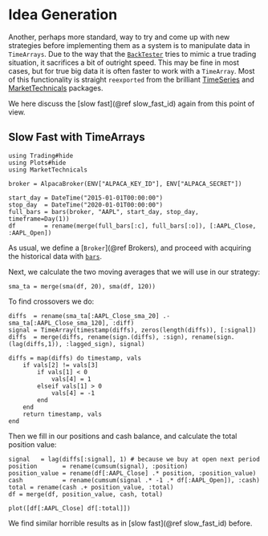 # Idea Generation

Another, perhaps more standard, way to try and come up with new strategies before implementing them as a system is to manipulate data in `TimeArrays`.
Due to the way that the [`BackTester`](@ref) tries to mimic a true trading situation, it sacrifices a bit of outright speed. This may be fine in most cases,
but for true big data it is often faster to work with a `TimeArray`. Most of this functionality is straight `reexported` from the brilliant [TimeSeries](https://juliastats.org/TimeSeries.jl/latest/) and [MarketTechnicals](https://juliaquant.github.io/MarketTechnicals.jl/dev/) packages.

We here discuss the [slow fast](@ref slow_fast_id) again from this point of view.

## Slow Fast with TimeArrays
```@example timearray_strategy
using Trading#hide
using Plots#hide
using MarketTechnicals

broker = AlpacaBroker(ENV["ALPACA_KEY_ID"], ENV["ALPACA_SECRET"])

start_day = DateTime("2015-01-01T00:00:00")
stop_day  = DateTime("2020-01-01T00:00:00")
full_bars = bars(broker, "AAPL", start_day, stop_day, timeframe=Day(1))
df        = rename(merge(full_bars[:c], full_bars[:o]), [:AAPL_Close, :AAPL_Open])
```

As usual, we define a [`Broker`](@ref Brokers), and proceed with acquiring the historical data with [`bars`](@ref).

Next, we calculate the two moving averages that we will use in our strategy:
```@example timearray_strategy
sma_ta = merge(sma(df, 20), sma(df, 120))
```
To find crossovers we do:

```@example timearray_strategy
diffs  = rename(sma_ta[:AAPL_Close_sma_20] .- sma_ta[:AAPL_Close_sma_120], :diff)
signal = TimeArray(timestamp(diffs), zeros(length(diffs)), [:signal])
diffs  = merge(diffs, rename(sign.(diffs), :sign), rename(sign.(lag(diffs,1)), :lagged_sign), signal)

diffs = map(diffs) do timestamp, vals
    if vals[2] != vals[3]
        if vals[1] < 0
            vals[4] = 1
        elseif vals[1] > 0
            vals[4] = -1
        end
    end
    return timestamp, vals
end
```
Then we fill in our positions and cash balance, and calculate the total position value:
```@example timearray_strategy
signal   = lag(diffs[:signal], 1) # because we buy at open next period
position       = rename(cumsum(signal), :position)
position_value = rename(df[:AAPL_Close] .* position, :position_value)
cash           = rename(cumsum(signal .* -1 .* df[:AAPL_Open]), :cash)
total = rename(cash .+ position_value, :total)
df = merge(df, position_value, cash, total)

plot([df[:AAPL_Close] df[:total]])
```
We find similar horrible results as in [slow fast](@ref slow_fast_id) before.

